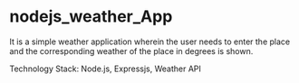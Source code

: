 # nodejs_weather_App

It is a simple weather application wherein the user needs to enter the place and the corresponding weather of the place in degrees is shown.

Technology Stack:
Node.js,
Expressjs,
Weather API

